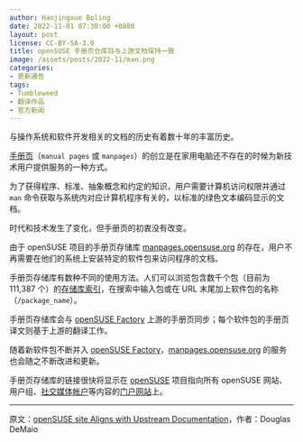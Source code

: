```yaml
---
author: Hanjingxue Boling
date: 2022-11-01 07:30:00 +0800
layout: post
license: CC-BY-SA-3.0
title: openSUSE 手册页仓库将与上游文档保持一致
image: /assets/posts/2022-11/man.png
categories:
- 更新通告
tags:
- Tumbleweed
- 翻译作品
- 官方新闻
---
```


与操作系统和软件开发相关的文档的历史有着数十年的丰富历史。

[手册页](https://en.opensuse.org/SDB:Manual_pages)（`manual pages` 或 `manpages`）的创立是在家用电脑还不存在的时候为新技术用户提供服务的一种方式。

为了获得程序、标准、抽象概念和约定的知识，用户需要计算机访问权限并通过 `man` 命令获取与系统内对应计算机程序有关的，以标准的绿色文本编码显示的文档。

时代和技术发生了变化，但手册页的初衷没有改变。

由于 openSUSE 项目的手册页存储库 [manpages.opensuse.org](https://manpages.opensuse.org/) 的存在，用户不再需要在他们的系统上安装特定的软件包来访问程序的文档。

手册页存储库有数种不同的使用方法。人们可以浏览包含数千个包（目前为 111,387 个）的[存储库索引](https://manpages.opensuse.org/openSUSE%20Tumbleweed/index.html)，在搜索中输入包或在 URL 末尾加上软件包的名称（`/package_name`）。

手册页存储库会与 [openSUSE Factory](https://en.opensuse.org/Portal:Factory) 上游的手册页同步；每个软件包的手册页译文则基于上游的翻译工作。

随着新软件包不断并入 [openSUSE Factory](https://en.opensuse.org/Portal:Factory)，[manpages.opensuse.org](https://manpages.opensuse.org/) 的服务也会随之不断改进和更新。

手册页存储库的链接很快将显示在 [openSUSE](https://get.opensuse.org/) 项目指向所有 openSUSE 网站、用户组、[社交媒体帐户](https://en.opensuse.org/openSUSE:Communication_channels#Social_networks)等内容的[门户网站](https://github.com/openSUSE/universe-o-o/)上。

------

原文：[openSUSE site Aligns with Upstream Documentation](https://news.opensuse.org/2022/11/08/os-site-aligns-w-upstream-documentation/)，作者：Douglas DeMaio